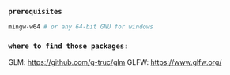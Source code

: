 ### `prerequisites`

```bash
mingw-w64 # or any 64-bit GNU for windows
```

### `where to find those packages:`
GLM: https://github.com/g-truc/glm
GLFW: https://www.glfw.org/
